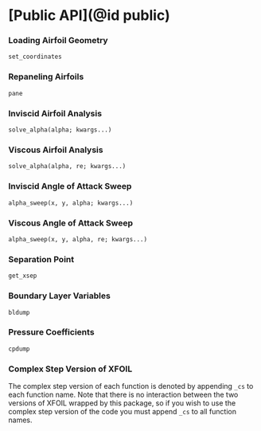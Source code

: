 # [Public API](@id public)

### Loading Airfoil Geometry

```@docs
set_coordinates
```

### Repaneling Airfoils

```@docs
pane
```

### Inviscid Airfoil Analysis
```@docs
solve_alpha(alpha; kwargs...)
```

### Viscous Airfoil Analysis

```@docs
solve_alpha(alpha, re; kwargs...)
```

### Inviscid Angle of Attack Sweep

```@docs
alpha_sweep(x, y, alpha; kwargs...)
```

### Viscous Angle of Attack Sweep

```@docs
alpha_sweep(x, y, alpha, re; kwargs...)
```

### Separation Point

```@docs
get_xsep
```

### Boundary Layer Variables

```@docs
bldump
```

### Pressure Coefficients

```@docs
cpdump
```

### Complex Step Version of XFOIL

The complex step version of each function is denoted by appending `_cs` to each function name.  Note that there is no interaction between the two versions of XFOIL wrapped by this package, so if you wish to use the complex step version of the code you must append `_cs` to all function names.

